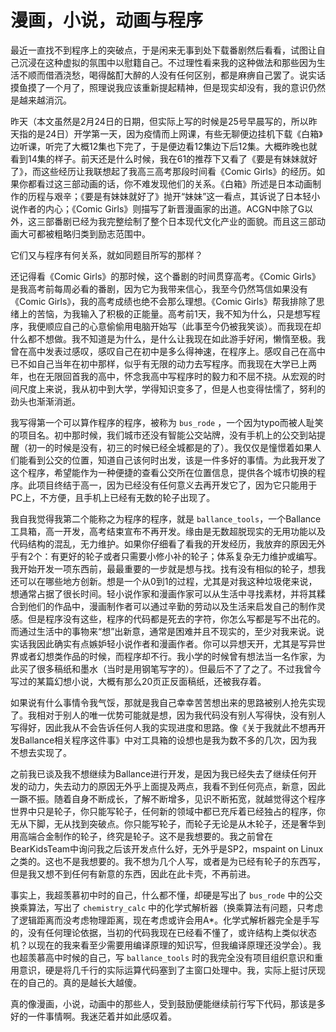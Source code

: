 # 漫画，小说，动画与程序

最近一直找不到程序上的突破点，于是闲来无事到处下载番剧然后看看，试图让自己沉浸在这种虚拟的氛围中以慰籍自己。不过理性看来我的这种做法和那些因为生活不顺而借酒浇愁，喝得酩酊大醉的人没有任何区别，都是麻痹自己罢了。说实话摸鱼摸了一个月了，照理说我应该重新提起精神，但是现实却没有，我的意识仍然是越来越消沉。

昨天（本文虽然是2月24日的日期，但实际上写的时候是25号早晨写的，所以昨天指的是24日）开学第一天，因为疫情而上网课，有些无聊便边挂机下载《白箱》边听课，听完了大概12集也下完了，于是便边看12集边下后12集。大概昨晚也就看到14集的样子。前天还是什么时候，我在61的推荐下又看了《要是有妹妹就好了》，而这些经历让我联想起了我高三高考那段时间看《Comic Girls》的经历。如果你都看过这三部动画的话，你不难发现他们的关系。《白箱》所述是日本动画制作的历程与艰辛；《要是有妹妹就好了》抛开“妹妹”这一看点，其诉说了日本轻小说作者的内心；《Comic Girls》则描写了新晋漫画家的出道。ACGN中除了G以外，这三部番剧已经为我完整绘制了整个日本现代文化产业的面貌。而且这三部动画大可都被粗略归类到励志范围中。

它们又与程序有何关系，就如同题目所写的那样？

还记得看《Comic Girls》的那时候，这个番剧的时间贯穿高考。《Comic Girls》是我高考前每周必看的番剧，因为它为我带来信心，我至今仍然笃信如果没有《Comic Girls》，我的高考成绩也绝不会那么理想。《Comic Girls》帮我排除了思绪上的苦恼，为我输入了积极的正能量。高考前1天，我不知为什么，只是想写程序，我便顺应自己的心意偷偷用电脑开始写（此事至今仍被我笑谈）。而我现在却什么都不想做。我不知道是为什么，是什么让我现在如此游手好闲，懒惰至极。我曾在高中发表过感叹，感叹自己在初中是多么得神速，在程序上。感叹自己在高中已不如自己当年在初中那样，似乎有无限的动力去写程序。而我现在大学已上两年，也在无限回首我的高中，怀念我高中写程序时的毅力和不屈不挠。从宏观的时间尺度上来说，我从初中到大学，学得知识变多了，但是人也变得怯懦了，努利的劲头也渐渐消逝。

我写得第一个可以算作程序的程序，被称为 `bus_rode` ，一个因为typo而被人耻笑的项目名。初中那时候，我们城市还没有智能公交站牌，没有手机上的公交到站提醒（初一的时候是没有，初三的时候已经全城都是的了）。我仅仅是憧憬着如果人们能看到公交的位置，知道自己该何时出发，该是一件多好的事情。为此我开发了这个程序，希望能作为一种便捷的查看公交所在位置信息，提供各个城市切换的程序。此项目终结于高一，因为已经没有任何意义去再开发它了，因为它只能用于PC上，不方便，且手机上已经有无数的轮子出现了。

我自我觉得我第二个能称之为程序的程序，就是 `ballance_tools`，一个Ballance工具箱，高一开发，高考结束宣布不再开发。缘由是无数超脱现实的无用功能以及代码结构的混乱，无力维护。如果你仔细看了看我的开发经历，我放弃的原因无外乎有2个：有更好的轮子或者只需要小修小补的轮子；体系复杂无力维护或编写。我开始开发一项东西前，最最重要的一步就是想与找。找有没有相似的轮子，想我还可以在哪些地方创新。想是一个从0到1的过程，尤其是对我这种垃圾佬来说，想通常占据了很长时间。轻小说作家和漫画作家可以从生活中寻找素材，并将其糅合到他们的作品中，漫画制作者可以通过辛勤的劳动以及生活来启发自己的制作灵感。但是程序没有这些，程序的代码都是死去的字符，你怎么写都是写不出花的。而通过生活中的事物来“想”出新意，通常是困难并且不现实的，至少对我来说。说实话我因此确实有点嫉妒轻小说作者和漫画作者。你可以异想天开，尤其是写异世界或者幻想类作品的时候，而程序却不行。我小学的时候曾有想法当一名作家，为此买了很多稿纸和墨水（当时是用钢笔写字的）。但最后不了了之了。不过我曾今写过的某篇幻想小说，大概有那么20页正反面稿纸，还被我存着。

如果说有什么事情令我气馁，那就是我自己幸幸苦苦想出来的思路被别人抢先实现了。我相对于别人的唯一优势可能就是想，因为我代码没有别人写得快，没有别人写得好，因此我从不会告诉任何人我的实现进度和思路。像《关于我就此不想再开发Ballance相关程序这件事》中对工具箱的设想也是我为数不多的几次，因为我不想去实现了。

之前我已谈及我不想继续为Ballance进行开发，是因为我已经失去了继续任何开发的动力，失去动力的原因无外乎上面提及两点，我看不到任何亮点，新意，因此一蹶不振。随着自身不断成长，了解不断增多，见识不断拓宽，就越觉得这个程序世界中只是轮子，你只能写轮子，任何新的领域中都已充斥着已经独占的程序，你无从下脚，无从找到突破点。你只能写轮子，而轮子无论是从木轮子，还是奢华到用高端合金制作的轮子，终究是轮子。这不是我想要的。我之前曾在BearKidsTeam中询问我之后该开发点什么好，无外乎是SP2，mspaint on Linux之类的。这也不是我想要的。我不想为几个人写，或者是为已经有轮子的东西写，但是我又想不到任何有新意的东西，因此在此卡壳，不再前进。

事实上，我超羡慕初中时的自己，什么都不懂，却硬是写出了 `bus_rode` 中的公交换乘算法，写出了 `chemistry_calc` 中的化学式解析器（换乘算法有问题，只考虑了逻辑距离而没考虑物理距离，现在考虑或许会用A*。化学式解析器完全是手写的，没有任何理论依据，当初的代码我现在已经看不懂了，或许结构上类似状态机？以现在的我来看至少需要用编译原理的知识写，但我编译原理还没学会）。我也超羡慕高中时候的自己，写 `ballance_tools` 时的我完全没有项目组织意识和重用意识，硬是将几千行的实际运算代码塞到了主窗口处理中。我，实际上挺讨厌现在的自己的。真的是越长大越傻。

真的像漫画，小说，动画中的那些人，受到鼓励便能继续前行写下代码，那该是多好的一件事情啊。我迷茫着并如此感叹着。
